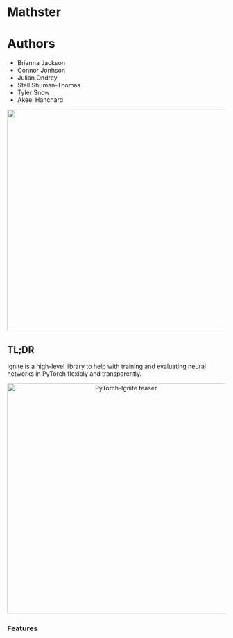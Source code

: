 # Mathster

# Authors
- Brianna Jackson
- Connor Jonhson
- Julian Ondrey
- Stell Shuman-Thomas
- Tyler Snow
- Akeel Hanchard
<div align="center">

<img src="logo.svg" width=512>

</div>

## TL;DR

Ignite is a high-level library to help with training and evaluating neural networks in PyTorch flexibly and transparently.

<div align="center">

<a href="https://colab.research.google.com/github/pytorch/ignite/blob/master/assets/tldr/teaser.ipynb">
 <img alt="PyTorch-Ignite teaser"
      src="assets/tldr/pytorch-ignite-teaser.gif"
      width=532>
</a>


</div>

### Features

